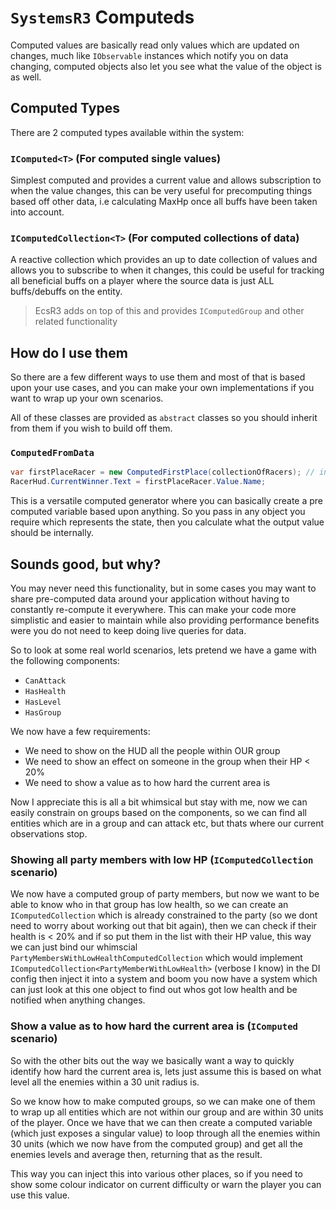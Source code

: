 # `SystemsR3` Computeds

Computed values are basically read only values which are updated on changes, much like `IObservable` instances which notify you on data changing, computed objects also let you see what the value of the object is as well.

## Computed Types

There are 2 computed types available within the system:

### `IComputed<T>` (For computed single values)

Simplest computed and provides a current value and allows subscription to when the value changes, this can be very useful for precomputing things based off other data, i.e calculating MaxHp once all buffs have been taken into account.

### `IComputedCollection<T>` (For computed collections of data)

A reactive collection which provides an up to date collection of values and allows you to subscribe to when it changes, this could be useful for tracking all beneficial buffs on a player where the source data is just ALL buffs/debuffs on the entity.

> EcsR3 adds on top of this and provides `IComputedGroup` and other related functionality

## How do I use them

So there are a few different ways to use them and most of that is based upon your use cases, and you can make your own implementations if you want to wrap up your own scenarios.

All of these classes are provided as `abstract` classes so you should inherit from them if you wish to build off them.

### `ComputedFromData`

```csharp
var firstPlaceRacer = new ComputedFirstPlace(collectionOfRacers); // inherits from ComputedFromData<Racer, IEnumerable<Racer>>
RacerHud.CurrentWinner.Text = firstPlaceRacer.Value.Name;
```

This is a versatile computed generator where you can basically create a pre computed variable based upon anything. So you pass in any object you require which represents the state, then you calculate what the output value should be internally.

## Sounds good, but why?

You may never need this functionality, but in some cases you may want to share pre-computed data around your application without having to constantly re-compute it everywhere. This can make your code more simplistic and easier to maintain while also providing performance benefits were you do not need to keep doing live queries for data.

So to look at some real world scenarios, lets pretend we have a game with the following components:

- `CanAttack`
- `HasHealth`
- `HasLevel`
- `HasGroup`

We now have a few requirements:

- We need to show on the HUD all the people within OUR group
- We need to show an effect on someone in the group when their HP < 20%
- We need to show a value as to how hard the current area is

Now I appreciate this is all a bit whimsical but stay with me, now we can easily constrain on groups based on the components, so we can find all entities which are in a group and can attack etc, but thats where our current observations stop.

### Showing all party members with low HP (`IComputedCollection` scenario)

We now have a computed group of party members, but now we want to be able to know who in that group has low health, so we can create an `IComputedCollection` which is already constrained to the party (so we dont need to worry about working out that bit again), then we can check if their health is < 20% and if so put them in the list with their HP value, this way we can just bind our whimscial `PartyMembersWithLowHealthComputedCollection` which would implement `IComputedCollection<PartyMemberWithLowHealth>` (verbose I know) in the DI config then inject it into a system and boom you now have a system which can just look at this one object to find out whos got low health and be notified when anything changes.

### Show a value as to how hard the current area is (`IComputed` scenario)

So with the other bits out the way we basically want a way to quickly identify how hard the current area is, lets just assume this is based on what level all the enemies within a 30 unit radius is.

So we know how to make computed groups, so we can make one of them to wrap up all entities which are not within our group and are within 30 units of the player. Once we have that we can then create a computed variable (which just exposes a singular value) to loop through all the enemies within 30 units (which we now have from the computed group) and get all the enemies levels and average then, returning that as the result.

This way you can inject this into various other places, so if you need to show some colour indicator on current difficulty or warn the player you can use this value.